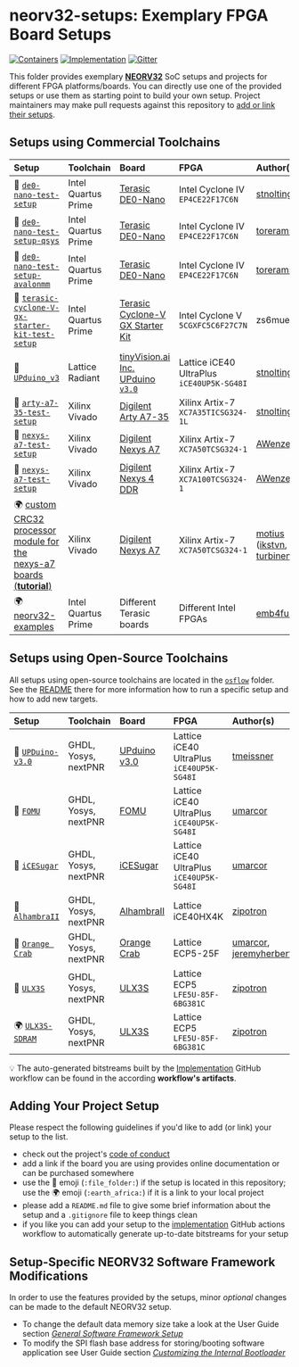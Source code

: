# neorv32-setups: Exemplary FPGA Board Setups

[![Containers](https://img.shields.io/github/workflow/status/stnolting/neorv32-setups/Containers/main?longCache=true&style=flat-square&label=Containers&logo=Github%20Actions&logoColor=fff)](https://github.com/stnolting/neorv32-setups/actions?query=workflow%3AContainers)
[![Implementation](https://img.shields.io/github/workflow/status/stnolting/neorv32-setups/Implementation/main?longCache=true&style=flat-square&label=Implementation&logo=Github%20Actions&logoColor=fff)](https://github.com/stnolting/neorv32-setups/actions?query=workflow%3AImplementation)
[![Gitter](https://img.shields.io/badge/Chat-on%20gitter-4db797.svg?longCache=true&style=flat-square&logo=gitter&logoColor=e8ecef)](https://gitter.im/neorv32/community?utm_source=badge&utm_medium=badge&utm_campaign=pr-badge&utm_content=badge)


This folder provides exemplary [**NEORV32**](https://github.com/stnolting/neorv32) SoC setups and projects for different FPGA platforms/boards.
You can directly use one of the provided setups or use them as starting point to build your own setup.
Project maintainers may make pull requests against this repository to [add or link their setups](#Adding-Your-Project-Setup).


## Setups using Commercial Toolchains

| Setup | Toolchain | Board | FPGA | Author(s) |
|:------|:----------|:------|:-----|:----------|
| :file_folder: [`de0-nano-test-setup`](https://github.com/stnolting/neorv32-setups/tree/main/quartus/de0-nano-test-setup) | Intel Quartus Prime | [Terasic DE0-Nano](https://www.terasic.com.tw/cgi-bin/page/archive.pl?Language=English&CategoryNo=139&No=593)                     | Intel Cyclone IV `EP4CE22F17C6N`          | [stnolting](https://github.com/stnolting) |
| :file_folder: [`de0-nano-test-setup-qsys`](quartus/de0-nano-test-setup-qsys) | Intel Quartus Prime | [Terasic DE0-Nano](https://www.terasic.com.tw/cgi-bin/page/archive.pl?Language=English&CategoryNo=139&No=593)                     | Intel Cyclone IV `EP4CE22F17C6N`          | [torerams](https://github.com/torerams) |
| :file_folder: [`de0-nano-test-setup-avalonmm`](quartus/de0-nano-test-setup-avalonmm-wrapper) | Intel Quartus Prime | [Terasic DE0-Nano](https://www.terasic.com.tw/cgi-bin/page/archive.pl?Language=English&CategoryNo=139&No=593)                     | Intel Cyclone IV `EP4CE22F17C6N`          | [torerams](https://github.com/torerams) |
| :file_folder: [`terasic-cyclone-V-gx-starter-kit-test-setup`](https://github.com/stnolting/neorv32-setups/tree/main/quartus/terasic-cyclone-V-gx-starter-kit-test-setup) | Intel Quartus Prime | [Terasic Cyclone-V GX Starter Kit](https://www.terasic.com.tw/cgi-bin/page/archive.pl?Language=English&CategoryNo=167&No=830) | Intel Cyclone V `5CGXFC5C6F27C7N` | zs6mue |
| :file_folder: [`UPduino_v3`](https://github.com/stnolting/neorv32-setups/tree/main/radiant/UPduino_v3)                   | Lattice Radiant     | [tinyVision.ai Inc. UPduino `v3.0`](https://www.tindie.com/products/tinyvision_ai/upduino-v30-low-cost-lattice-ice40-fpga-board/) | Lattice iCE40 UltraPlus `iCE40UP5K-SG48I` | [stnolting](https://github.com/stnolting) |
| :file_folder: [`arty-a7-35-test-setup`](https://github.com/stnolting/neorv32-setups/tree/main/vivado/arty-a7-test-setup) | Xilinx Vivado       | [Digilent Arty A7-35](https://reference.digilentinc.com/reference/programmable-logic/arty-a7/start)                               | Xilinx Artix-7 `XC7A35TICSG324-1L`        | [stnolting](https://github.com/stnolting) |
| :file_folder: [`nexys-a7-test-setup`](https://github.com/stnolting/neorv32-setups/tree/main/vivado/nexys-a7-test-setup)  | Xilinx Vivado       | [Digilent Nexys A7](https://reference.digilentinc.com/reference/programmable-logic/nexys-a7/start)                                | Xilinx Artix-7 `XC7A50TCSG324-1`          | [AWenzel83](https://github.com/AWenzel83) |
| :file_folder: [`nexys-a7-test-setup`](https://github.com/stnolting/neorv32-setups/tree/main/vivado/nexys-a7-test-setup)  | Xilinx Vivado       | [Digilent Nexys 4 DDR](https://reference.digilentinc.com/reference/programmable-logic/nexys-4-ddr/start)                          | Xilinx Artix-7 `XC7A100TCSG324-1`         | [AWenzel83](https://github.com/AWenzel83) |
| :earth_africa: [custom CRC32 processor module for the nexys-a7 boards (**tutorial**)](https://github.com/motius/neorv32-setups/tree/add-custom-crc32-module) | Xilinx Vivado | [Digilent Nexys A7](https://reference.digilentinc.com/reference/programmable-logic/nexys-a7/start)                    | Xilinx Artix-7 `XC7A50TCSG324-1`          | [motius](https://github.com/motius) ([ikstvn](https://github.com/ikstvn), [turbinenreiter](https://github.com/turbinenreiter)) |
| :earth_africa: [neorv32-examples](https://github.com/emb4fun/neorv32-examples) | Intel Quartus Prime | Different Terasic boards  | Different Intel FPGAs | [emb4fun](https://github.com/emb4fun) |


## Setups using Open-Source Toolchains

All setups using open-source toolchains are located in the
[`osflow`](https://github.com/stnolting/neorv32-setups/tree/main/osflow) folder.
See the [README](https://github.com/stnolting/neorv32-setups/blob/main/osflow/README.md)
there for more information how to run a specific setup and how to add new targets.

| Setup | Toolchain | Board | FPGA | Author(s) |
|:------|:----------|:------|:-----|:----------|
| :file_folder: [`UPDuino-v3.0`](https://github.com/stnolting/neorv32-setups/tree/main/osflow)  | GHDL, Yosys, nextPNR | [UPduino v3.0](https://www.tindie.com/products/tinyvision_ai/upduino-v30-low-cost-lattice-ice40-fpga-board/) | Lattice iCE40 UltraPlus `iCE40UP5K-SG48I` | [tmeissner](https://github.com/tmeissner) |
| :file_folder: [`FOMU`](https://github.com/stnolting/neorv32-setups/tree/main/osflow)        | GHDL, Yosys, nextPNR | [FOMU](https://tomu.im/fomu.html)                                                                            | Lattice iCE40 UltraPlus `iCE40UP5K-SG48I` | [umarcor](https://github.com/umarcor) |
| :file_folder: [`iCESugar`](https://github.com/stnolting/neorv32-setups/tree/main/osflow)    | GHDL, Yosys, nextPNR | [iCESugar](https://github.com/wuxx/icesugar/blob/master/README_en.md)                                        | Lattice iCE40 UltraPlus `iCE40UP5K-SG48I` | [umarcor](https://github.com/umarcor) |
| :file_folder: [`AlhambraII`](https://github.com/stnolting/neorv32-setups/tree/main/osflow)  | GHDL, Yosys, nextPNR | [AlhambraII](https://alhambrabits.com/alhambra/)                                                             | Lattice iCE40HX4K                         | [zipotron](https://github.com/zipotron) |
| :file_folder: [`Orange Crab`](https://github.com/stnolting/neorv32-setups/tree/main/osflow) | GHDL, Yosys, nextPNR | [Orange Crab](https://github.com/gregdavill/OrangeCrab)                                                      | Lattice ECP5-25F                          | [umarcor](https://github.com/umarcor), [jeremyherbert](https://github.com/jeremyherbert) |
| :file_folder: [`ULX3S`](https://github.com/stnolting/neorv32-setups/tree/main/osflow)       | GHDL, Yosys, nextPNR | [ULX3S](https://radiona.org/ulx3s/)                                                                          | Lattice ECP5 `LFE5U-85F-6BG381C`          | [zipotron](https://github.com/zipotron) |
| :earth_africa: [`ULX3S-SDRAM`](https://github.com/zipotron/neorv32-complex-setups)          | GHDL, Yosys, nextPNR | [ULX3S](https://radiona.org/ulx3s/)                                                                          | Lattice ECP5 `LFE5U-85F-6BG381C`          | [zipotron](https://github.com/zipotron) |

:bulb: The auto-generated bitstreams built by the [Implementation](https://github.com/stnolting/neorv32-setups/actions/workflows/Implementation.yml)
GitHub workflow can be found in the according **workflow's artifacts**.


## Adding Your Project Setup

Please respect the following guidelines if you'd like to add (or link) your setup to the list.

* check out the project's [code of conduct](https://github.com/stnolting/neorv32-setups/tree/master/CODE_OF_CONDUCT.md)
* add a link if the board you are using provides online documentation or can be purchased somewhere
* use the :file_folder: emoji (`:file_folder:`) if the setup is located in this repository; use the :earth_africa:
emoji (`:earth_africa:`) if it is a link to your local project
* please add a `README.md` file to give some brief information about the setup and a `.gitignore` file to keep things clean
* if you like you can add your setup to the [implementation](https://github.com/stnolting/neorv32-setups/blob/main/.github/generate-job-matrix.py)
GitHub actions workflow to automatically generate up-to-date bitstreams for your setup


## Setup-Specific NEORV32 Software Framework Modifications

In order to use the features provided by the setups, minor *optional* changes can be made to the default NEORV32 setup.

* To change the default data memory size take a look at the User Guide section
[_General Software Framework Setup_](https://stnolting.github.io/neorv32/ug/#_general_software_framework_setup)
* To modify the SPI flash base address for storing/booting software application see User Guide section
[_Customizing the Internal Bootloader_](https://stnolting.github.io/neorv32/ug/#_customizing_the_internal_bootloader)
